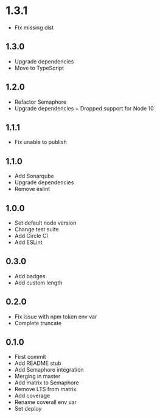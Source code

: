 # 1.3.1
+ Fix missing dist

## 1.3.0
+ Upgrade dependencies
+ Move to TypeScript

## 1.2.0
+ Refactor Semaphore
+ Upgrade dependencies + Dropped support for Node 10

## 1.1.1
+ Fix unable to publish

## 1.1.0
+ Add Sonarqube
+ Upgrade dependencies
+ Remove eslint

## 1.0.0
+ Set default node version
+ Change test suite
+ Add Circle CI
+ Add ESLint

## 0.3.0
+ Add badges
+ Add custom length

## 0.2.0
+ Fix issue with npm token env var
+ Complete truncate

## 0.1.0
+ First commit
+ Add README stub
+ Add Semaphore integration
+ Merging in master
+ Add matrix to Semaphore
+ Remove LTS from matrix
+ Add coverage
+ Rename coverall env var
+ Set deploy